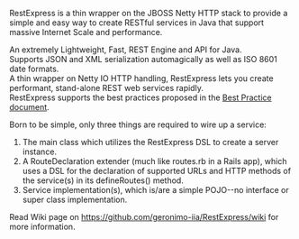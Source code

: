 

RestExpress is a thin wrapper on the JBOSS Netty HTTP stack to provide a simple and easy way to
create RESTful services in Java that support massive Internet Scale and performance.

An extremely Lightweight, Fast, REST Engine and API for Java.  
Supports JSON and XML serialization automagically as well as ISO 8601 date formats.  
A thin wrapper on Netty IO HTTP handling, RestExpress lets you create performant, stand-alone REST web services rapidly.  
RestExpress supports the best practices proposed in the [Best Practice document](http://www.restapitutorial.com).


Born to be simple, only three things are required to wire up a service:
1) The main class which utilizes the RestExpress DSL to create a server instance.
2) A RouteDeclaration extender (much like routes.rb in a Rails app), which uses a DSL for the
   declaration of supported URLs and HTTP methods of the service(s) in its defineRoutes() method.
3) Service implementation(s), which is/are a simple POJO--no interface or super class
   implementation.


Read Wiki page on https://github.com/geronimo-iia/RestExpress/wiki for more information.
